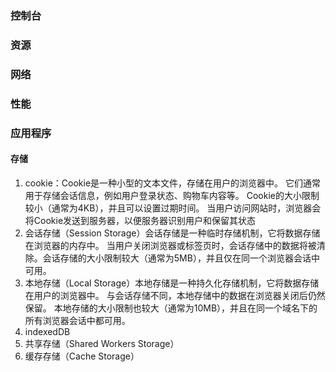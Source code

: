 ### 控制台

### 资源

### 网络

### 性能



### 应用程序

#### 存储
1. cookie：Cookie是一种小型的文本文件，存储在用户的浏览器中。
它们通常用于存储会话信息，例如用户登录状态、购物车内容等。
Cookie的大小限制较小（通常为4KB），并且可以设置过期时间。
当用户访问网站时，浏览器会将Cookie发送到服务器，以便服务器识别用户和保留其状态
2. 会话存储（Session Storage）会话存储是一种临时存储机制，它将数据存储在浏览器的内存中。
当用户关闭浏览器或标签页时，会话存储中的数据将被清除。会话存储的大小限制较大（通常为5MB），并且仅在同一个浏览器会话中可用。
3. 本地存储（Local Storage）本地存储是一种持久化存储机制，它将数据存储在用户的浏览器中。
与会话存储不同，本地存储中的数据在浏览器关闭后仍然保留。
本地存储的大小限制也较大（通常为10MB），并且在同一个域名下的所有浏览器会话中都可用。
4. indexedDB
5. 共享存储（Shared Workers Storage）
6. 缓存存储（Cache Storage）


